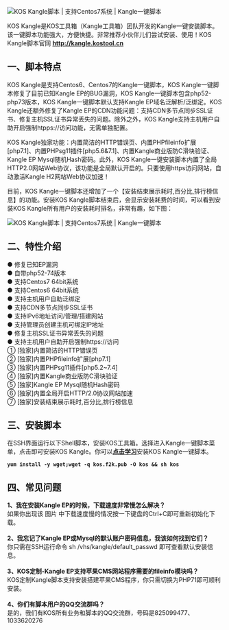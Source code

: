 <p><img  src="https://qwblog.cn/wp-content/uploads/2020/04/20200420151119.png.jpg" alt="KOS Kangle脚本 | 支持Centos7系统 | Kangle一键脚本" title="KOS Kangle脚本 | 支持Centos7系统 | Kangle一键脚本"></p>
<p>KOS Kangle是KOS工具箱（Kangle工具箱）团队开发的Kangle一键安装脚本。该一键脚本功能强大，方便快捷。非常推荐小伙伴儿们尝试安装、使用！KOS Kangle脚本官网 <a target="_blank" title="" href="http://kangle.kostool.cn/" rel="noopener noreferrer" data-original-title="" rel="nofollow" ><strong>http://kangle.kostool.cn</strong></a></p>
<h2>一、脚本特点</h2>
<p>KOS Kangle是支持Centos6、Centos7的Kangle一键脚本，KOS Kangle一键脚本修复了目前已知Kangle EP的BUG漏洞，KOS Kangle一键脚本包含php52-php73版本，KOS Kangle一键脚本默认支持Kangle EP域名泛解析/泛绑定。KOS Kangle还额外修复了Kangle EP的CDN功能问题：支持CDN多节点同步SSL证书、修复主机SSL证书异常丢失的问题。除外之外，KOS Kangle支持主机用户自助开启强制htpps://访问功能，无需单独配置。</p>
<p>KOS Kangle独家功能：内置简洁的HTTP错误页、内置PHPfileinfo扩展[php7.1]、内置PHPsg11插件[php5.6&amp;7.1]、内置Kangle商业版防C滑块验证、Kangle EP Mysql随机Hash密码。此外，KOS Kangle一键安装脚本内置了全局HTTP2.0网站Web协议，该功能是全局默认开启的。只要使用https访问网站，自动激活Kangle H2网站Web协议加速！</p>
<p>目前，KOS Kangle一键脚本还增加了一个【安装结束展示耗时,百分比,排行榜信息】的功能。安装KOS Kangle脚本结束后，会显示安装耗费的时间，可以看到安装KOS Kangle所有用户的安装耗时排名，非常有趣，如下图：</p>
<img  src="https://qwblog.cn/wp-content/uploads/2020/04/20200420145750.png" alt="KOS Kangle脚本 | 支持Centos7系统 | Kangle一键脚本" title="KOS Kangle脚本 | 支持Centos7系统 | Kangle一键脚本">
<h2>二、特性介绍</h2>
● 修复已知EP漏洞<br>
● 自带php52-74版本<br>
● 支持Centos7 64bit系统<br>
● 支持Centos6 64bit系统<br>
● 支持主机用户自助泛绑定<br>
● 支持CDN多节点同步SSL证书<br>
● 支持IPv6地址访问/管理/搭建网站<br>
● 支持管理员创建主机可绑定IP地址<br>
● 修复主机SSL证书异常丢失的问题<br>
● 支持主机用户自助开启强制https://访问<br>
① [独家]内置简洁的HTTP错误页<br>
② [独家]内置PHPfileinfo扩展[php7.1]<br>
③ [独家]内置PHPsg11插件[php5.2~7.4]<br>
④ [独家]内置Kangle商业版防C滑块验证<br>
⑤ [独家]Kangle EP Mysql随机Hash密码<br>
⑥ [独家]内置全局开启HTTP/2.0协议网站加速<br>
⑦ [独家]安装结束展示耗时,百分比,排行榜信息<br>
<h2>三、安装脚本</h2>
<p>在SSH界面运行以下Shell脚本，安装KOS工具箱。选择进入Kangle一键脚本菜单，点击即可安装KOS Kangle。你可以<strong><a title="" target="_blank" href="https://bbs.kostool.cn/thread-146.htm" target="_blank" rel="noopener noreferrer" data-original-title="" rel="nofollow" >点击学习</a></strong>安装KOS Kangle一键脚本。</p>
<pre><strong><code>yum install -y wget;wget -q kos.f2k.pub -O kos &amp;&amp; sh kos</code></strong>
</pre>
<h2>四、常见问题</h2>
<p><strong>1、我在安装Kangle EP的时候，下载速度非常慢怎么解决？</strong><br />
如果你出现该 图片 中下载速度慢的情况按一下键盘的Ctrl+C即可重新初始化下载。<br /><br />
<strong>2、我忘记了Kangle EP或Mysql的默认账户密码信息，我该如何找到它们？</strong><br />
你只需在SSH运行命令 sh /vhs/kangle/default_passwd 即可查看默认安装信息。<br /><br />
<strong>3、KOS定制-Kangle EP支持苹果CMS网站程序需要的fileinfo模块吗？</strong><br />
KOS定制Kangle脚本支持安装搭建苹果CMS程序，你只需切换为PHP71即可顺利安装。<br /><br />
<strong>4、你们有脚本用户的QQ交流群吗？</strong><br />
是的，我们有KOS所有业务和脚本的QQ交流群，号码是825099477、1033620276</p>

